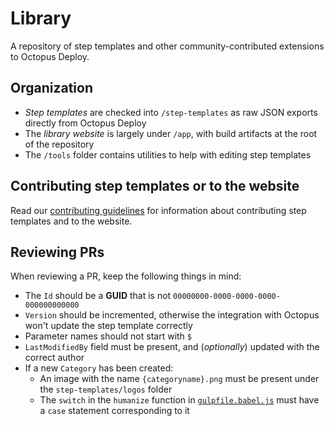 Library
=======

A repository of step templates and other community-contributed extensions to Octopus Deploy.

Organization
------------

* *Step templates* are checked into `/step-templates` as raw JSON exports directly from Octopus Deploy
* The *library website* is largely under `/app`, with build artifacts at the root of the repository
* The `/tools` folder contains utilities to help with editing step templates

Contributing step templates or to the website
---------------------------------------------

Read our [contributing guidelines](https://github.com/OctopusDeploy/Library/blob/master/.github/CONTRIBUTING.md) for information about contributing step templates and to the website.

Reviewing PRs
-------------

When reviewing a PR, keep the following things in mind:
* The `Id` should be a **GUID** that is not `00000000-0000-0000-0000-000000000000`
* `Version` should be incremented, otherwise the integration with Octopus won't update the step template correctly
* Parameter names should not start with `$`
* `LastModifiedBy` field must be present, and (_optionally_) updated with the correct author
* If a new `Category` has been created:
   * An image with the name `{categoryname}.png` must be present under the `step-templates/logos` folder
   * The `switch` in the `humanize` function in [`gulpfile.babel.js`](https://github.com/OctopusDeploy/Library/blob/master/gulpfile.babel.js#L92) must have a `case` statement corresponding to it

